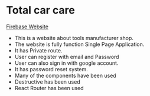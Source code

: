# Total car care
[Firebase Website](https://assignment-11-9c99d.web.app/)

* This is a website about tools manufacturer shop.
* The website is fully function Single Page Application.
* It has Private route.
* User can register with email and Password
* User can also sign in with google account.
* It has password reset system.
* Many of the components have been used
* Destructive has been used
* React Router has been used 
